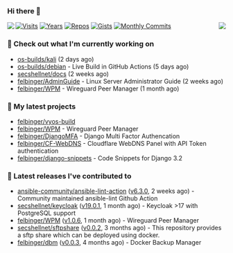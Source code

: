 ### Hi there 👋

<img align="left" src="https://github-readme-stats.vercel.app/api?username=felbinger&theme=dark">
<img align="right" src="https://github-readme-stats.vercel.app/api/top-langs/?username=felbinger&theme=dark">

[![Visits](https://badges.pufler.dev/visits/felbinger/felbinger?style=flat-square&color=black&logo=github)](https://github.com/felbinger)
[![Years](https://badges.pufler.dev/years/felbinger?style=flat-square&color=black&logo=github)](https://github.com/felbinger)
[![Repos](https://badges.pufler.dev/repos/felbinger?style=flat-square&color=black&logo=github)](https://github.com/felbinger?tab=repositories)
[![Gists](https://badges.pufler.dev/gists/felbinger?style=flat-square&color=black&logo=github)](https://gist.github.com/felbinger)
[![Monthly Commits](https://badges.pufler.dev/commits/monthly/felbinger?style=flat-square&color=black&logo=github)](https://github.com/felbinger)

### :construction_worker: Check out what I'm currently working on

- [os-builds/kali](https://github.com/os-builds/kali) (2 days ago)
- [os-builds/debian](https://github.com/os-builds/debian) - Live Build in GitHub Actions (5 days ago)
- [secshellnet/docs](https://github.com/secshellnet/docs) (2 weeks ago)
- [felbinger/AdminGuide](https://github.com/felbinger/AdminGuide) - Linux Server Administrator Guide (2 weeks ago)
- [felbinger/WPM](https://github.com/felbinger/WPM) - Wireguard Peer Manager (1 month ago)

### :seedling: My latest projects

- [felbinger/vyos-build](https://github.com/felbinger/vyos-build)
- [felbinger/WPM](https://github.com/felbinger/WPM) - Wireguard Peer Manager
- [felbinger/DjangoMFA](https://github.com/felbinger/DjangoMFA) - Django Multi Factor Authencation
- [felbinger/CF-WebDNS](https://github.com/felbinger/CF-WebDNS) - Cloudflare WebDNS Panel with API Token authentication
- [felbinger/django-snippets](https://github.com/felbinger/django-snippets) - Code Snippets for Django 3.2

### :telescope: Latest releases I've contributed to

- [ansible-community/ansible-lint-action](https://github.com/ansible-community/ansible-lint-action) ([v6.3.0](https://github.com/ansible-community/ansible-lint-action/releases/tag/v6.3.0), 2 weeks ago) - Community maintained ansible-lint Github Action
- [secshellnet/keycloak](https://github.com/secshellnet/keycloak) ([v19.0.1](https://github.com/secshellnet/keycloak/releases/tag/v19.0.1), 1 month ago) - Keycloak &gt;17 with PostgreSQL support
- [felbinger/WPM](https://github.com/felbinger/WPM) ([v1.0.6](https://github.com/felbinger/WPM/releases/tag/v1.0.6), 1 month ago) - Wireguard Peer Manager
- [secshellnet/sftpshare](https://github.com/secshellnet/sftpshare) ([v0.0.2](https://github.com/secshellnet/sftpshare/releases/tag/v0.0.2), 3 months ago) - This repository provides a sftp share which can be deployed using docker.
- [felbinger/dbm](https://github.com/felbinger/dbm) ([v0.0.3](https://github.com/felbinger/dbm/releases/tag/v0.0.3), 4 months ago) - Docker Backup Manager
